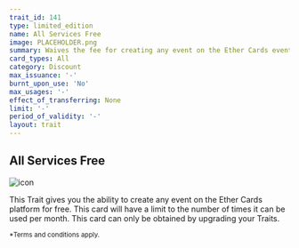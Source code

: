 ```yaml
---
trait_id: 141
type: limited_edition
name: All Services Free
image: PLACEHOLDER.png
summary: Waives the fee for creating any event on the Ether Cards event platform.
card_types: All
category: Discount
max_issuance: '-'
burnt_upon_use: 'No'
max_usages: '-'
effect_of_transferring: None
limit: '-'
period_of_validity: '-'
layout: trait
---
```


## All Services Free

![icon](/assets/images/trait-icons/{{page.image}})

This Trait gives you the ability to create any event on the Ether Cards platform for free. This card will have a limit to the number of times it can be used per month. This card can only be obtained by upgrading your Traits. 

<small>*Terms and conditions apply.</small>

